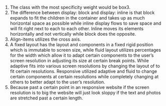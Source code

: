 1.	The class with the most specificity weight would be box3.
2.	The difference between display: block and display: inline is that block expands to fit the children in the container and takes up as much horizontal space as possible while inline display flows to save space and will fit right next to each to each other.  Inline moves its elements horizontally and not vertically while block does the opposite. 
3.	Align-items utilizes the cross axis.
4.	A fixed layout has the layout and components in a fixed rigid position which is immutable to screen size, while fluid layout utilizes percentages for the width which allow it to adapt certain components to the user’s screen resolution in adjusting its size at certain break points. While adaptive fits into various screen resolutions by changing the layout of to fit certain resolutions. Responsive utilized adaptive and fluid to change certain components at certain resolutions while completely changing at others to better adapt to the user’s resolution.
5.	Because past a certain point in an responsive website if the screen resolution is to big the website will just look sloppy if the text and photos are stretched past a certain length.  